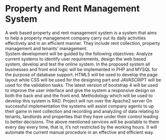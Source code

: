 # Property and Rent Management System   
A web based property and rent management system is a system that aims to help a property management company carry out its daily activities effectively and in an efficient manner. They include rent collection, property management and tenants’ management.  
System development will be guided by the following objectives: Analyze current systems to identify user requirements, design the web based system, develop and test the online system.
In the proposed system all businesses and front end logic will be implemented in PHP and MYSQL for the purpose of database support. HTML5 will be used to develop the page layout while CSS will be used for the designing part and JAVASCRIPT will be used for the validation tasks. The latest version of bootstrap 4 will be used to improve the user interface and give the system a responsive design on both the back end and the front end. Methodology which will be used to develop this system is RAD. Project will run over the Apache2 server
On successful implementation the systems will assist company agents to up their game in rent collection and recording and analyzing of data relating to tenants, landlords and properties that they have under their control leading to better decisions. The above mentioned services will be available to them every day every time, that is, it’s not restricted by the working hours. It will automate the current manual procedure in an effective and efficient way.

